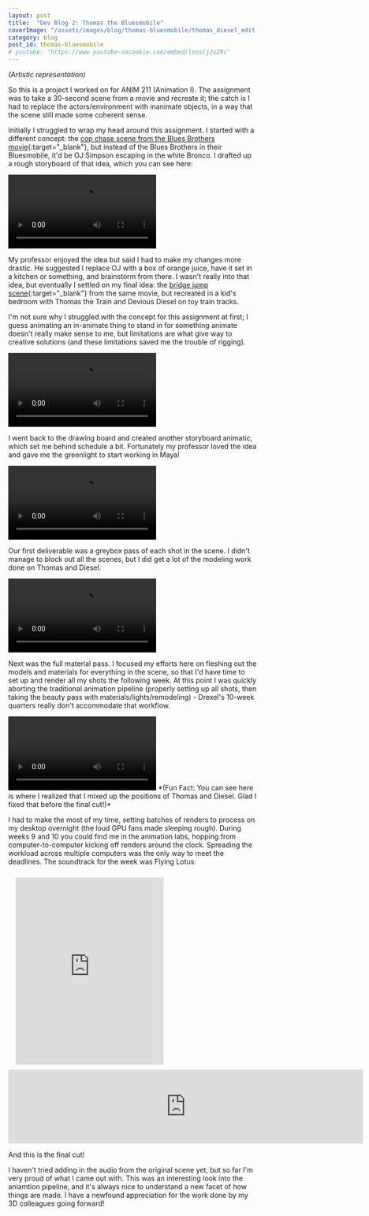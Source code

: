 ```yaml
---
layout: post
title:  "Dev Blog 2: Thomas the Bluesmobile"
coverImage: "/assets/images/blog/thomas-bluesmobile/thomas_diesel_edit.png"
category: blog
post_id: thomas-bluesmobile
# youtube: "https://www.youtube-nocookie.com/embed/loosCj2uZRc"
---
```


*(Artistic representation)*

So this is a project I worked on for ANIM 211 (Animation I). The assignment was to take a 30-second scene from a movie and recreate it; the catch is I had to replace the actors/environment with inanimate objects, in a way that the scene still made some coherent sense.

Initially I struggled to wrap my head around this assignment. I started with a different concept: the 
[cop chase scene from the Blues Brothers movie](https://youtu.be/LMagP52BWG8?t=44){:target="_blank"}, 
but instead of the Blues Brothers in their Bluesmobile, it'd be OJ Simpson escaping in the white Bronco. I drafted up a rough storyboard of that idea, which you can see here:

<video class="center" controls>
    <source src="/assets/mp4/blog/thomas-bluesmobile/OJ-storyboard.mp4" type="video/mp4">
    Your browser does not support HTML5 video.
</video>

My professor enjoyed the idea but said I had to make my changes more drastic. He suggested I replace OJ with a box of orange juice, have it set in a kitchen or something, and brainstorm from there. I wasn't really into that idea, but eventually I settled on my final idea: the [bridge jump scene](https://youtu.be/QTOg4aYGtdY?t=7){:target="_blank"} from the same movie, but recreated in a kid's bedroom with Thomas the Train and Devious Diesel on toy train tracks.

I'm not sure why I struggled with the concept for this assignment at first; I guess animating an in-animate thing to stand in for something animate doesn't really make sense to me, but limitations are what give way to creative solutions (and these limitations saved me the trouble of rigging). 

<video class="center" controls>
    <source src="/assets/mp4/blog/thomas-bluesmobile/thomas-storyboard.mp4" type="video/mp4">
    Your browser does not support HTML5 video.
</video>

I went back to the drawing board and created another storyboard animatic, which set me behind schedule a bit. Fortunately my professor loved the idea and gave me the greenlight to start working in Maya!


<video class="center" controls>
    <source src="/assets/mp4/blog/thomas-bluesmobile/v1_greybox.mp4" type="video/mp4">
    Your browser does not support HTML5 video.
</video>

Our first deliverable was a greybox pass of each shot in the scene. I didn't manage to block out all the scenes, but I did get a lot of the modeling work done on Thomas and Diesel. 

<video class="center" controls>
    <source src="/assets/mp4/blog/thomas-bluesmobile/v3_shot3-revision.mp4" type="video/mp4">
    Your browser does not support HTML5 video.
</video>

Next was the full material pass. I focused my efforts here on fleshing out the models and materials for everything in the scene, so that I'd have time to set up and render all my shots the following week. At this point I was quickly aborting the traditional animation pipeline (properly setting up all shots, then taking the beauty pass with materials/lights/remodeling) - Drexel's 10-week quarters really don't accommodate that workflow.

<video class="center" controls>
    <source src="/assets/mp4/blog/thomas-bluesmobile/v5_DoF-pass.mp4" type="video/mp4">
    Your browser does not support HTML5 video.
</video>
*(Fun Fact: You can see here is where I realized that I mixed up the positions of Thomas and Diesel. Glad I fixed that before the final cut!)*

I had to make the most of my time, setting batches of renders to process on my desktop overnight (the loud GPU fans made sleeping rough). During weeks 9 and 10 you could find me in the animation labs, hopping from computer-to-computer kicking off renders around the clock. Spreading the workload across multiple computers was the only way to meet the deadlines. The soundtrack for the week was Flying Lotus:

<iframe style="padding: 10px 15px;" class="center" src="https://open.spotify.com/embed/album/5WfDyog8yO7ZF8JdJxeZfl" width="300" height="380" frameborder="0" allowtransparency="true" allow="encrypted-media"></iframe>

<div class="iframe-container">
    <iframe width="720" height="auto" src="https://www.youtube-nocookie.com/embed/loosCj2uZRc" frameborder="0" allow="autoplay; encrypted-media; picture-in-picture" allowfullscreen></iframe>
</div>

And this is the final cut! 

I haven't tried adding in the audio from the original scene yet, but so far I'm very proud of what I came out with. This was an interesting look into the aniamtion pipeline, and it's always nice to understand a new facet of how things are made. I have a newfound appreciation for the work done by my 3D colleagues going forward!